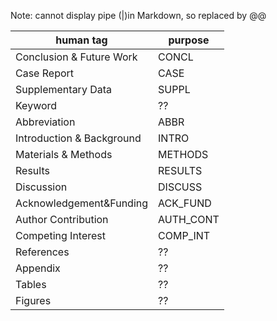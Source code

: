 Note: cannot display pipe (|)in Markdown, so replaced by @@

| human tag|purpose|
-----------|-------|
| Conclusion & Future Work |CONCL|	<pre>(conclusion@@key message@@future@@summary@@recommendation@@ implications for clinical practice@@concluding remark)</pre>|
| Case Report	|CASE| <pre>(case study report@@case report@@case presentation@@case description@@case summary@@case history@@ (\d)+\. case@@^ case (\d)+$@@^case$@@^cases$)</pre>|
| Supplementary Data	|SUPPL| 1.Check a given title for <pre>(supplementary@@supporting information@@supplemental@@web extra material)</pre> 2. Check if the content of the <footnote> matches with (supplementary)|
|Keyword	|??|(keyword@@key word@@key term@@index@@ocis code@@mesh@@accession@@search term)	
|Abbreviation	|ABBR|1.Extract content of the <glossary> element from a given xml document 2.(abbreviation@@glossary)|
|Introduction & Background	|INTRO|(introduction@@background@@related literature@@literature review@@ objective@@ purpose of this study@@study (purpose@@aim@@aims))@@ (\d)+. (purpose@@aims@@aim)@@(aims@@aim@@purpose) of the study) @@ (the@@drug@@systematic@@book) review@@review of literature@@related work@@ recent advance)@@(^aim$@@^aims$@@^purpose$@@^purposes$@@^purpose/aim$@@ ^purpose of study$@@^review$@@^reviews$@@^minireview$)|
|Materials & Methods	|METHODS|(method@@material@@experimental procedure@@implementation@@ methodology@@treatment@@statistical analysis@@(\d)+. Experimental@@ experimental (section@@evaluation@@design@@approach@@protocol@@setting@@set up@@investigation@@detail@@part@@pespective@@tool)@@study protocol@@ construction and content@@experiment (\d)+@@analysis@@utility@@design@@ (\d)+\. Theory@@theory and@@theory of)@@ (^experiments$@@^experimental$@@^the study$@@^(\d)+. the study$@@ ^protocol$@@^protocols$@@^theory$) AND NOT (supplement)|
|Results	|RESULTS|(result@@finding@@diagnosis)|
|Discussion	|DISCUSS|(discussion@@management of@@(\d)+. management@@safety and tolerability@@limitations@@perspective@@commentary@@(\d)+. comment@@^management$@@^comment$@@^comments$)|
|Acknowledgement&Funding	|ACK_FUND|1.Extract content of the <ack> element from a given xml document 2.Check if the content of the <footnote>  matched with (financial disclosure@@support@@fund@@grant@@thank) 3.(funding@@acknowledgment@@acknowledgement@@acknowledgement@@acknowlegement@@open access@@financial support@@grant@@author note)|
|Author Contribution |AUTH_CONT|	1.(author@@ authors'@@ author's) contribution 2.Check if the content of the <footnote> element matched with (fn-type=”con”)|
|Competing Interest	| COMP_INT| 1. (competing interest@@(conflict@@conflicts) of interest@@disclosure@@declaration) 2. Check if the content of the <footnote> element matched with (fn-type=”conflict”)|
|References	|??| Extract content of the <ref-list> element from a given xml document|
|Appendix	|??|(appendix@@appendices)|
|Tables	|??|Extract content of all <table-wrap> elements from a given xml document|
|Figures	|??|Extract content of all <fig> elements from a given xml document|



